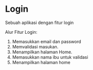 # Login
Sebuah aplikasi dengan fitur login

Alur Fitur Login:
1. Memasukkan email dan password
2. Memvalidasi masukan.
3. Menampilkan halaman Home.
4. Memasukkan nama ibu untuk validasi
5. Menampilkan halaman home
